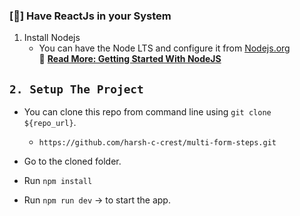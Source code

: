 ### [📝] Have ReactJs in your System

1. Install Nodejs
   - You can have the Node LTS and configure it from [Nodejs.org](https://reactjs.org/en/download/)<br/>
     🔗 [**Read More: Getting Started With NodeJS**](https://medium.com/@erickcodes/getting-started-with-node-js-84972881508b)

## `2. Setup The Project`

- You can clone this repo from command line using `git clone ${repo_url}`.

  - `https://github.com/harsh-c-crest/multi-form-steps.git`
- Go to the cloned folder.
- Run `npm install`
- Run `npm run dev` -> to start the app.
